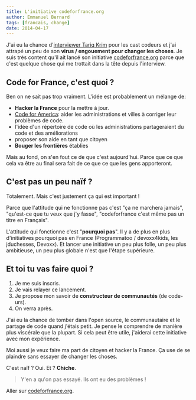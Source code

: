 ```yaml
---
title: L'initiative codeforfrance.org
author: Emmanuel Bernard
tags: [francais, change]
date: 2014-04-17
---
```

J'ai eu la chance d'[interviewer Tariq Krim](http://lescastcodeurs.com/2014/04/09/lcc-100-interview-de-tariq-krim-sur-le-rapport-developpeurs-remis-au-gouvernement/)
pour les cast codeurs et j'ai attrapé un peu de son **virus / engouement pour changer les choses**.
Je suis très content qu'il ait lancé son initiative [codeforfrance.org](http://www.codeforfrance.org)
parce que c'est quelque chose qui me trottait dans la tête depuis l'interview.

## Code for France, c'est quoi ?

Ben on ne sait pas trop vraiment.
L'idée est probablement un mélange de:

* **Hacker la France** pour la mettre à jour.
* [Code for America](http://codeforamerica.org): aider les administrations et villes à corriger leur problèmes de code.
* l'idée d'un répertoire de code où les administrations partageraient du code et des améliorations
* proposer son aide en tant que citoyen
* **Bouger les frontières** établies

Mais au fond, on s'en fout ce de que c'est aujourd'hui.
Parce que ce que cela va être au final sera fait de ce que ce que les gens apporteront.

## C'est pas un peu naïf ?

Totalement.
Mais c'est justement ça qui est important !

Parce que l'attitude qui ne fonctionne pas c'est "ça ne marchera jamais",
"qu'est-ce que tu veux que j'y fasse", "codeforfrance c'est même pas un titre en Français".

L'attitude qui fonctionne c'est "**pourquoi pas**".
Il y a de plus en plus d'initiatives pourquoi pas en France
(Programmatoo / devoxx4kids, les jduchesses, Devoxx).
Et lancer une initiative un peu plus folle, un peu plus ambitieuse, un peu plus globale n'est que l'étape supérieure.

## Et toi tu vas faire quoi ?

1. Je me suis inscris.
2. Je vais relayer ce lancement.
3. Je propose mon savoir de **constructeur de communautés** (de code-urs).
4. On verra après.

J'ai eu la chance de tomber dans l'open source, le communautaire et le partage de code quand j'étais petit.
Je pense le comprendre de manière plus viscérale que la plupart.
Si cela peut être utile, j'aiderai cette initiative avec mon expérience.

Moi aussi je veux faire ma part de citoyen et hacker la France.
Ça use de se plaindre sans essayer de changer les choses.

C'est naïf ? Oui. Et ? **Chiche**.

> Y'en a qu'on pas essayé. Ils ont eu des problèmes !

Aller sur [codeforfrance.org](http://codeforfrance.org).




